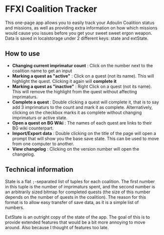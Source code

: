 # FFXI Coalition Tracker

This one-page app allows you to easily track your Adoulin Coalition status and missions, as well as providing extra information on how which missions would cause you issues before you get your sweet sweet ergon weapon. Data is saved in localstorage under 2 different keys: state and extState.

## How to use

- **Changing current imprimatur count** : Click on the number next to the coalition name to get an input
- **Marking a quest as "active"** : Click on a quest (not its name). This will highlight the quest. Clicking it again will **complete it**
- **Marking a quest as "inactive"** : Right Click on a quest (not its name). This will remove the highlight from the quest without affecting imprimaturs.
- **Complete a quest** : Double clicking a quest will complete it, that is to say add 3 imprimaturs to the count and mark it as complete. Alternatively, clicking on the checkbox marks it as complete without changing imprimaturs or active state.
- **Open a quest on BG Wiki** : The names of each quest are links to their BG wiki counterpart. 
- **Import/Export data** : Double clicking on the title of the page will open a prompt that will show you the base save state. This can be used to move from one computer to another.
- **View changelog** : Clicking on the version number will open the changelog.

## Technical information

State is a flat `;`-separated list of tuples for each coalition. The first number in this tuple is the number of imprimaturs spent, and the second number is an arbitrarily sized bitmap for completed quests (the size of this number depends on the number of quests in the coalition). The reason for this format is to allow easy transfer of save data, as it is a simple list of numbers.

ExtState is an outright copy of the state of the app. The goal of this is to provide extended features that would be a bit more annoying to move around. Also because I thought of features too late.
